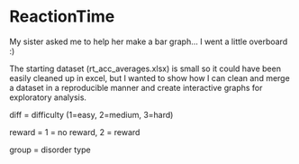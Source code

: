# ReactionTime
My sister asked me to help her make a bar graph... I went a little overboard :)

The starting dataset (rt_acc_averages.xlsx) is small so it could have been easily cleaned up in excel, 
but I wanted to show how I can clean and merge a dataset in a reproducible manner
and create interactive graphs for exploratory analysis.

diff = difficulty (1=easy, 2=medium, 3=hard)

reward = 1 = no reward, 2 = reward

group = disorder type


